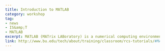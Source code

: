 ```yaml
---
title: Introduction to MATLAB 
category: workshop
tag: 
- news
- IS&amp;T
- MATLAB
excerpt: MATLAB (MATrix LABoratory) is a numerical computing environment developed by MathWorks, Inc. In short, MATLAB is a highly optimized interpreted programming language designed for intuitive and fast development of scientific computing software. This “hands-on” tutorial will introduce the MATLAB programming environment and the basic tools you will need to write your own MATLAB programs. Topics include matrix variables and operations, reading/writing data, plotting, loops, conditional statements, scripts, and functions. No prior programming experience in any language is required to attend this course.
link: http://www.bu.edu/tech/about/training/classroom/rcs-tutorials/#MATLAB_INTRO
---
```

